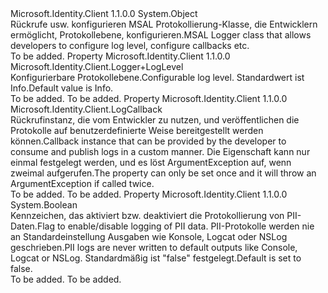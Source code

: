 <Type Name="Logger" FullName="Microsoft.Identity.Client.Logger">
  <TypeSignature Language="C#" Value="public sealed class Logger" />
  <TypeSignature Language="ILAsm" Value=".class public auto ansi sealed beforefieldinit Logger extends System.Object" />
  <TypeSignature Language="DocId" Value="T:Microsoft.Identity.Client.Logger" />
  <TypeSignature Language="VB.NET" Value="Public NotInheritable Class Logger" />
  <TypeSignature Language="F#" Value="type Logger = class" />
  <AssemblyInfo>
    <AssemblyName>Microsoft.Identity.Client</AssemblyName>
    <AssemblyVersion>1.1.0.0</AssemblyVersion>
  </AssemblyInfo>
  <Base>
    <BaseTypeName>System.Object</BaseTypeName>
  </Base>
  <Interfaces />
  <Docs>
    <summary>
            <span data-ttu-id="699b7-101">Rückrufe usw. konfigurieren MSAL Protokollierung-Klasse, die Entwicklern ermöglicht, Protokollebene, konfigurieren.</span><span class="sxs-lookup"><span data-stu-id="699b7-101">MSAL Logger class that allows developers to configure log level, configure callbacks etc.</span></span>
            </summary>
    <remarks>To be added.</remarks>
  </Docs>
  <Members>
    <Member MemberName="Level">
      <MemberSignature Language="C#" Value="public static Microsoft.Identity.Client.Logger.LogLevel Level { get; set; }" />
      <MemberSignature Language="ILAsm" Value=".property valuetype Microsoft.Identity.Client.Logger/LogLevel Level" />
      <MemberSignature Language="DocId" Value="P:Microsoft.Identity.Client.Logger.Level" />
      <MemberSignature Language="VB.NET" Value="Public Shared Property Level As Logger.LogLevel" />
      <MemberSignature Language="F#" Value="member this.Level : Microsoft.Identity.Client.Logger.LogLevel with get, set" Usage="Microsoft.Identity.Client.Logger.Level" />
      <MemberType>Property</MemberType>
      <AssemblyInfo>
        <AssemblyName>Microsoft.Identity.Client</AssemblyName>
        <AssemblyVersion>1.1.0.0</AssemblyVersion>
      </AssemblyInfo>
      <ReturnValue>
        <ReturnType>Microsoft.Identity.Client.Logger+LogLevel</ReturnType>
      </ReturnValue>
      <Docs>
        <summary>
            <span data-ttu-id="699b7-102">Konfigurierbare Protokollebene.</span><span class="sxs-lookup"><span data-stu-id="699b7-102">Configurable log level.</span></span> <span data-ttu-id="699b7-103">Standardwert ist Info.</span><span class="sxs-lookup"><span data-stu-id="699b7-103">Default value is Info.</span></span>
            </summary>
        <value>To be added.</value>
        <remarks>To be added.</remarks>
      </Docs>
    </Member>
    <Member MemberName="LogCallback">
      <MemberSignature Language="C#" Value="public static Microsoft.Identity.Client.LogCallback LogCallback { set; }" />
      <MemberSignature Language="ILAsm" Value=".property class Microsoft.Identity.Client.LogCallback LogCallback" />
      <MemberSignature Language="DocId" Value="P:Microsoft.Identity.Client.Logger.LogCallback" />
      <MemberSignature Language="VB.NET" Value="Public Shared Property LogCallback As LogCallback" />
      <MemberSignature Language="F#" Value="member this.LogCallback : Microsoft.Identity.Client.LogCallback" Usage="Microsoft.Identity.Client.Logger.LogCallback" />
      <MemberType>Property</MemberType>
      <AssemblyInfo>
        <AssemblyName>Microsoft.Identity.Client</AssemblyName>
        <AssemblyVersion>1.1.0.0</AssemblyVersion>
      </AssemblyInfo>
      <ReturnValue>
        <ReturnType>Microsoft.Identity.Client.LogCallback</ReturnType>
      </ReturnValue>
      <Docs>
        <summary>
            <span data-ttu-id="699b7-104">Rückrufinstanz, die vom Entwickler zu nutzen, und veröffentlichen die Protokolle auf benutzerdefinierte Weise bereitgestellt werden können.</span><span class="sxs-lookup"><span data-stu-id="699b7-104">Callback instance that can be provided by the developer to consume and publish logs in a custom manner.</span></span> <span data-ttu-id="699b7-105">Die Eigenschaft kann nur einmal festgelegt werden, und es löst ArgumentException auf, wenn zweimal aufgerufen.</span><span class="sxs-lookup"><span data-stu-id="699b7-105">The property can only be set once and it will throw an ArgumentException if called twice.</span></span>
            </summary>
        <value>To be added.</value>
        <remarks>To be added.</remarks>
      </Docs>
    </Member>
    <Member MemberName="PiiLoggingEnabled">
      <MemberSignature Language="C#" Value="public static bool PiiLoggingEnabled { get; set; }" />
      <MemberSignature Language="ILAsm" Value=".property bool PiiLoggingEnabled" />
      <MemberSignature Language="DocId" Value="P:Microsoft.Identity.Client.Logger.PiiLoggingEnabled" />
      <MemberSignature Language="VB.NET" Value="Public Shared Property PiiLoggingEnabled As Boolean" />
      <MemberSignature Language="F#" Value="member this.PiiLoggingEnabled : bool with get, set" Usage="Microsoft.Identity.Client.Logger.PiiLoggingEnabled" />
      <MemberType>Property</MemberType>
      <AssemblyInfo>
        <AssemblyName>Microsoft.Identity.Client</AssemblyName>
        <AssemblyVersion>1.1.0.0</AssemblyVersion>
      </AssemblyInfo>
      <ReturnValue>
        <ReturnType>System.Boolean</ReturnType>
      </ReturnValue>
      <Docs>
        <summary>
            <span data-ttu-id="699b7-106">Kennzeichen, das aktiviert bzw. deaktiviert die Protokollierung von PII-Daten.</span><span class="sxs-lookup"><span data-stu-id="699b7-106">Flag to enable/disable logging of PII data.</span></span> <span data-ttu-id="699b7-107">PII-Protokolle werden nie an Standardeinstellung Ausgaben wie Konsole, Logcat oder NSLog geschrieben.</span><span class="sxs-lookup"><span data-stu-id="699b7-107">PII logs are never written to default outputs like Console, Logcat or NSLog.</span></span>
            <span data-ttu-id="699b7-108">Standardmäßig ist "false" festgelegt.</span><span class="sxs-lookup"><span data-stu-id="699b7-108">Default is set to false.</span></span>
            </summary>
        <value>To be added.</value>
        <remarks>To be added.</remarks>
      </Docs>
    </Member>
  </Members>
</Type>
